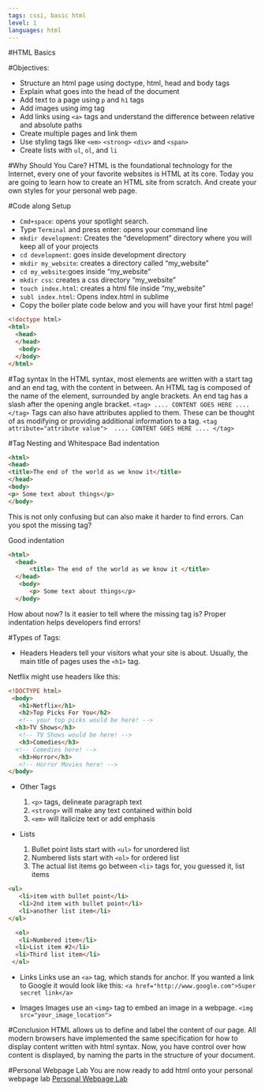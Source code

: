 ```yaml
---
tags: cssi, basic html
level: 1
languages: html
---
```

#HTML Basics

#Objectives:
+	Structure an html page using doctype, html, head and body tags
+	Explain what goes into the head of the document
+	Add text to a page using `p` and `h1` tags
+	Add images using img tag
+	Add links using `<a>` tags and understand the difference between relative and absolute paths
+	Create multiple pages and link them
+	Use styling tags like `<em>` `<strong>` `<div>` and `<span>`
+	Create lists with `ul`, `ol`, and `li`


#Why Should You Care?
HTML is the foundational technology for the Internet, every one of your favorite websites is HTML at its core. Today you are going to learn how to create an HTML site from scratch. And create your own styles for your personal web page.

#Code along Setup
+	`Cmd+space`: opens your spotlight search.
+	Type `Terminal` and press enter: opens your command line
+	`mkdir development`: Creates the “development” directory where you will keep all of your projects
+	`cd development`: goes inside development directory
+	`mkdir my_website`: creates a directory called “my_website”
+	`cd my_website`:goes inside “my_website”
+	`mkdir css`: creates a css directory “my_website”
+	`touch index.html`: creates a html file inside “my_website”
+	`subl index.html`: Opens index.html in sublime
+  Copy the boiler plate code below and you will have your first html page!
```html
<!doctype html>
<html>
  <head>
  </head>
   <body>
  </body>
</html>
```

#Tag syntax
In the HTML syntax, most elements are written with a start tag and an end tag, with the content in between. An HTML tag is composed of the name of the element, surrounded by angle brackets. An end tag  has a slash after the opening angle bracket.
`<tag> .... CONTENT GOES HERE .... </tag>`
Tags can also have attributes applied to them. These can be thought of as modifying or providing additional information to a tag.
`<tag attribute="attribute value">  .... CONTENT GOES HERE .... </tag>`

#Tag Nesting and Whitespace
Bad indentation
```html
<html>
<head>
<title>The end of the world as we know it</title> 
</head>
<body>
<p> Some text about things</p>
</body>
```
This is not only confusing but can also make it harder to find errors. Can you spot the missing tag?

Good indentation
```html
<html> 
  <head> 
      <title> The end of the world as we know it </title> 
  </head>
   <body> 
      <p> Some text about things</p>
  </body>
```
How about now? Is it easier to tell where the missing tag is? Proper indentation helps developers find errors!

#Types of Tags:
+ Headers
Headers tell your visitors what your site is about. Usually, the main title of pages uses the `<h1>` tag.

Netflix might use headers like this:
```html
<!DOCTYPE html>
 <body>
   <h1>Netflix</h1>
   <h2>Top Picks For You</h2>
   <!-- your top picks would be here! --> 
  <h3>TV Shows</h3>
   <!-- TV Shows would be here! -->
   <h3>Comedies</h3> 
  <!-- Comedies here! -->
   <h3>Horror</h3>
   <!-- Horror Movies here! --> 
</body>
```

+ Other Tags
	1.	`<p>` tags, delineate paragraph text
	2.	`<strong>` will make any text contained within bold
	3.	`<em>` will italicize text or add emphasis

+ Lists
	1.	Bullet point lists start with `<ul>` for unordered list
	2.	Numbered lists start with `<ol>` for ordered list
	3.	The actual list items go between `<li>` tags for, you guessed it, list items

```html
<ul>
   <li>item with bullet point</li>
   <li>2nd item with bullet point</li>
   <li>another list item</li> 
</ul>

  <ol>
   <li>Numbered item</li> 
  <li>List item #2</li> 
  <li>Third list item</li>
 </ol>
```
+ Links
Links use an `<a>` tag, which stands for anchor. If you wanted a link to Google it would look like this:
`<a href="http://www.google.com">Super secret link</a>`

+ Images
Images use an `<img>` tag to embed an image in a webpage.
`<img src="your_image_location">`

#Conclusion
HTML allows us to define and label the content of our page. All modern browsers have implemented the same specification for how to display content written with html syntax. Now, you have control over how content is displayed, by naming the parts in the structure of your document.

#Personal Webpage Lab
You are now ready to add html onto your personal webpage lab
<a href="https://github.com/learn-co-curriculum/cssi-1.4-html--personal-webpage-lab">Personal Webpage Lab</a>
